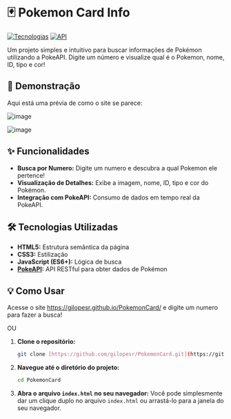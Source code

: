 # 🃏 Pokemon Card Info

[![Tecnologias](https://img.shields.io/badge/Tecnologias-HTML%20%7C%20CSS%20%7C%20JavaScript-blue)](https://developer.mozilla.org/pt-BR/docs/Web/HTML)
[![API](https://img.shields.io/badge/API-PokeAPI-red)](https://pokeapi.co/)

Um projeto simples e intuitivo para buscar informações de Pokémon utilizando a PokeAPI. Digite um número e visualize qual é o Pokemon, nome, ID, tipo e cor!

## 🚀 Demonstração

Aqui está uma prévia de como o site se parece:

![image](https://github.com/user-attachments/assets/4060c50c-2286-47f2-a0d0-aa6c1b699658)


![image](https://github.com/user-attachments/assets/b5381f37-7e6d-4b98-aba8-eaa77672a065)


## ✨ Funcionalidades

* **Busca por Numero:** Digite um numero e descubra a qual Pokemon ele pertence! 
* **Visualização de Detalhes:** Exibe a imagem, nome, ID, tipo e cor do Pokémon.
* **Integração com PokeAPI:** Consumo de dados em tempo real da PokeAPI.

## 🛠️ Tecnologias Utilizadas

* **HTML5:** Estrutura semântica da página
* **CSS3:** Estilização
* **JavaScript (ES6+):** Lógica de busca
* **[PokeAPI](https://pokeapi.co/):** API RESTful para obter dados de Pokémon

## 💡 Como Usar
Acesse o site https://gilopesr.github.io/PokemonCard/ e digite um numero para fazer a busca!

OU

1.  **Clone o repositório:**
    ```bash
    git clone [https://github.com/gilopesr/PokemonCard.git](https://github.com/gilopesr/PokemonCard.git)
    ```
2.  **Navegue até o diretório do projeto:**
    ```bash
    cd PokemonCard
    ```
3.  **Abra o arquivo `index.html` no seu navegador:**
    Você pode simplesmente dar um clique duplo no arquivo `index.html` ou arrastá-lo para a janela do seu navegador.

